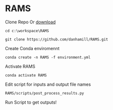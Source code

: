 # RAMS

Clone Repo Or [download](https://github.com/danhamill/RAMS/archive/refs/heads/master.zip)

```
cd c:\workspace\RAMS

git clone https://github.com/danhamill/RAMS.git
```
Create Conda enviromennt

```
conda create -n RAMS -f environment.yml
````

Activate RAMS

```
conda activate RAMS
```

Edit script for inputs and output file names

```
RAMS/scripts/post_process_results.py
```

Run Script to get outputs!
